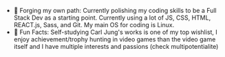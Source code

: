 - :telescope: Forging my own path: Currently polishing my coding skills to be a Full Stack Dev as a starting point. Currently using a lot of JS, CSS, HTML, REACT.js, Sass, and Git. My main OS for coding is Linux.
- :closed_book: Fun Facts: Self-studying Carl Jung's works is one of my top wishlist, I enjoy achievement/trophy hunting in video games than the video game itself and I have multiple interests and passions (check multipotentialite)

